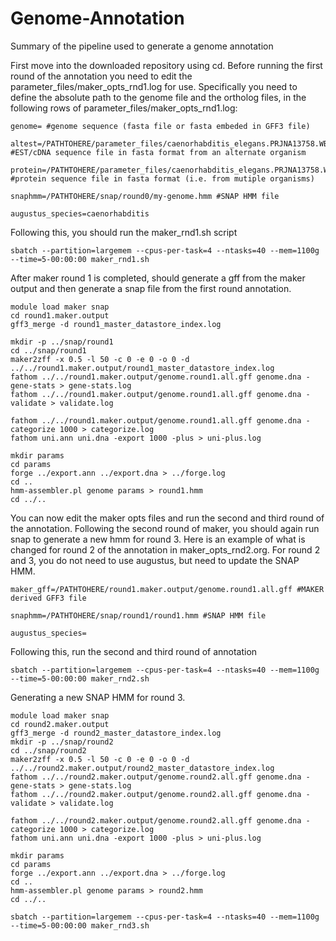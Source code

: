 # Genome-Annotation
Summary of the pipeline used to generate a genome annotation

First move into the downloaded repository using cd.
Before running the first round of the annotation you need to edit the parameter_files/maker_opts_rnd1.log for use. Specifically you need to define the absolute path to the genome file and the ortholog files, in the following rows of parameter_files/maker_opts_rnd1.log:

```
genome= #genome sequence (fasta file or fasta embeded in GFF3 file)

altest=/PATHTOHERE/parameter_files/caenorhabditis_elegans.PRJNA13758.WBPS15.mRNA_transcripts.fa,/PATHTOHERE/parameter_files/strongyloides_ratti.PRJEB125.WBPS15.mRNA_transcripts.fa #EST/cDNA sequence file in fasta format from an alternate organism

protein=/PATHTOHERE/parameter_files/caenorhabditis_elegans.PRJNA13758.WBPS15.protein.fa,/PATHTOHERE/parameter_files/strongyloides_ratti.PRJEB125.WBPS15.protein.fa  #protein sequence file in fasta format (i.e. from mutiple organisms)

snaphmm=/PATHTOHERE/snap/round0/my-genome.hmm #SNAP HMM file

augustus_species=caenorhabditis
```

Following this, you should run the maker_rnd1.sh script

```
sbatch --partition=largemem --cpus-per-task=4 --ntasks=40 --mem=1100g --time=5-00:00:00 maker_rnd1.sh
```

After maker round 1 is completed, should generate a gff from the maker output and then generate a snap file from the first round annotation.

```
module load maker snap
cd round1.maker.output
gff3_merge -d round1_master_datastore_index.log

mkdir -p ../snap/round1
cd ../snap/round1
maker2zff -x 0.5 -l 50 -c 0 -e 0 -o 0 -d ../../round1.maker.output/round1_master_datastore_index.log
fathom ../../round1.maker.output/genome.round1.all.gff genome.dna -gene-stats > gene-stats.log
fathom ../../round1.maker.output/genome.round1.all.gff genome.dna -validate > validate.log

fathom ../../round1.maker.output/genome.round1.all.gff genome.dna -categorize 1000 > categorize.log
fathom uni.ann uni.dna -export 1000 -plus > uni-plus.log

mkdir params
cd params
forge ../export.ann ../export.dna > ../forge.log
cd ..
hmm-assembler.pl genome params > round1.hmm
cd ../..
```

You can now edit the maker opts files and run the second and third round of the annotation. Following the second round of maker, you should again run snap to generate a new hmm for round 3. Here is an example of what is changed for round 2 of the annotation in maker_opts_rnd2.org. For round 2 and 3, you do not need to use augustus, but need to update the SNAP HMM.

```
maker_gff=/PATHTOHERE/round1.maker.output/genome.round1.all.gff #MAKER derived GFF3 file

snaphmm=/PATHTOHERE/snap/round1/round1.hmm #SNAP HMM file

augustus_species=
```

Following this, run the second and third round of annotation

```
sbatch --partition=largemem --cpus-per-task=4 --ntasks=40 --mem=1100g --time=5-00:00:00 maker_rnd2.sh
```

Generating a new SNAP HMM for round 3.

```
module load maker snap
cd round2.maker.output
gff3_merge -d round2_master_datastore_index.log
mkdir -p ../snap/round2
cd ../snap/round2
maker2zff -x 0.5 -l 50 -c 0 -e 0 -o 0 -d ../../round2.maker.output/round2_master_datastore_index.log
fathom ../../round2.maker.output/genome.round2.all.gff genome.dna -gene-stats > gene-stats.log
fathom ../../round2.maker.output/genome.round2.all.gff genome.dna -validate > validate.log

fathom ../../round2.maker.output/genome.round2.all.gff genome.dna -categorize 1000 > categorize.log
fathom uni.ann uni.dna -export 1000 -plus > uni-plus.log

mkdir params
cd params
forge ../export.ann ../export.dna > ../forge.log
cd ..
hmm-assembler.pl genome params > round2.hmm
cd ../..
```

```
sbatch --partition=largemem --cpus-per-task=4 --ntasks=40 --mem=1100g --time=5-00:00:00 maker_rnd3.sh
```
